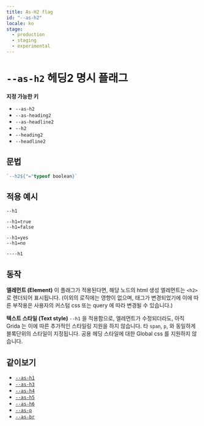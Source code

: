 ```yaml
---
title: As-H2 flag
id: "--as-h2"
locale: ko
stage:
  - production
  - staging
  - experimental
---
```


# `--as-h2` 헤딩2 명시 플래그

**지정 가능한 키**

- `--as-h2`
- `--as-heading2`
- `--as-headline2`
- `--h2`
- `--heading2`
- `--headline2`

## 문법

```ts
`--h2${"="typeof boolean}`
```

## 적용 예시

```
--h1

--h1=true
--h1=false

--h1=yes
--h1=no

----h1
```

## 동작

**엘레먼트 (Element)**
이 플래그가 적용된다면, 해당 노드의 html 생성 엘레먼트는 `<h2>` 로 렌더되어 표시됩니다. (이외의 로직에는 영향이 없으며, 태그가 변경되었기에 이에 따른 부작용은 사용자의 커스텀 css 또는 query 에 따라 변경될 수 있습니다.)

**텍스트 스타일 (Text style)**
`--h1` 을 적용함으로, 엘레먼트가 수정되더라도, 아직 Grida 는 이에 따른 추가적인 스타일링 지원을 하지 않습니다. 타 `span`, `p`, 와 동일하게 블록단위의 스타일이 지정됩니다. 공용 헤딩 스타일에 대한 Global css 를 지원하지 않습니다.

## 같이보기

- [`--as-h1`](../--as-h1)
- [`--as-h3`](../--as-h3)
- [`--as-h4`](../--as-h4)
- [`--as-h5`](../--as-h5)
- [`--as-h6`](../--as-h6)
- [`--as-p`](../--as-p)
- [`--as-br`](../--as-br)
